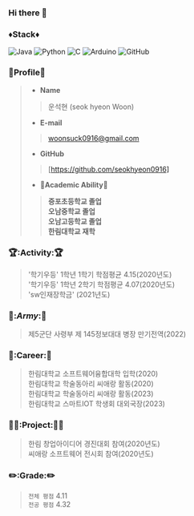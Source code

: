 ### Hi there 👋

### ♦️Stack♦️
![Java](https://img.shields.io/badge/-Java-007396?style=for-the-badge&logo=java&logoColor=white)
![Python](https://img.shields.io/badge/-Python-3776AB?style=for-the-badge&logo=python&logoColor=white)
![C](https://img.shields.io/badge/-C-A8B9CC?style=for-the-badge&logo=c&logoColor=white)
![Arduino](https://img.shields.io/badge/-Arduino-00979D?style=for-the-badge&logo=arduino&logoColor=white)
![GitHub](https://img.shields.io/badge/-GitHub-181717?style=for-the-badge&logo=GitHub&logoColor=white)

### 👀Profile👀
> - __Name__
>> 운석현 (seok hyeon Woon)
> - __E-mail__
>> woonsuck0916@gmail.com
> - __GitHub__
>> [https://github.com/seokhyeon0916]
> - __🏫Academic Ability🏫__
>> __증포초등학교 졸업__ <br>
>> __오남중학교 졸업__  <br> 
>> __오남고등학교 졸업__ <br>
>> __한림대학교 재학__ <br>
### 🏆:Activity:🏆
> '학기우등' 1학년 1학기 학점평균 4.15(2020년도)<br>
> '학기우등' 1학년 2학기 학점평균 4.07(2020년도)<br>
> 'sw인재장학금' (2021년도)<br> 
### 🔫:_Army_:🔫
>제5군단 사령부 제 145정보대대 병장 만기전역(2022)<br>
### 📃:Career:📃
> 한림대학교 소프트웨어융합대학 입학(2020)<br>
> 한림대학교 학술동아리 씨애랑 활동(2020)<br>
> 한림대학교 학술동아리 씨애랑 활동(2023)<br>
> 한림대학교 스마트IOT 학생회 대외국장(2023)<br>

### 👨‍🎓:Project:👨‍🎓
> 한림 창업아이디어 경진대회 참여(2020년도)<br>
> 씨애랑 소프트웨어 전시회 참여(2020년도)<br>
 
### ✏️:Grade:✏️
> `전체 평점` 4.11 <br>
> `전공 평점` 4.32 <br>
